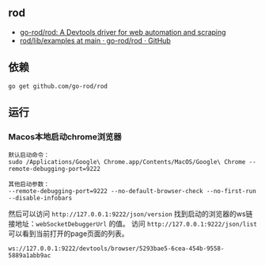## rod

- [go-rod/rod: A Devtools driver for web automation and scraping](https://github.com/go-rod/rod)
- [rod/lib/examples at main · go-rod/rod · GitHub](https://github.com/go-rod/rod/tree/main/lib/examples)

## 依赖

```
go get github.com/go-rod/rod
```

## 运行

### Macos本地启动chrome浏览器

```
默认启动命令：
sudo /Applications/Google\ Chrome.app/Contents/MacOS/Google\ Chrome --remote-debugging-port=9222

其他启动参数：
--remote-debugging-port=9222 --no-default-browser-check --no-first-run --disable-infobars

```

然后可以访问 `http://127.0.0.1:9222/json/version` 找到启动的浏览器的ws链接地址：`webSocketDebuggerUrl` 的值。
访问 `http://127.0.0.1:9222/json/list` 可以看到当前打开的page页面的列表。

`ws://127.0.0.1:9222/devtools/browser/5293bae5-6cea-454b-9558-5889a1abb9ac`

